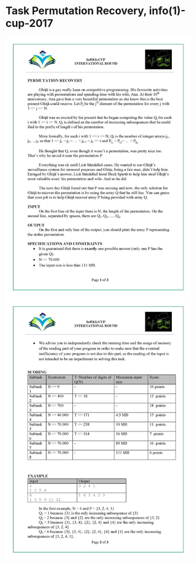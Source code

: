 # Task Permutation Recovery, info(1)-cup-2017
![statement Page 1](https://github.com/BagritsevichStepan/info1-cup/blob/main/Permutation%20Recovery/statement%20in%20jpg/statement%20page%201.jpg?raw=true)
![statement Page 2](https://github.com/BagritsevichStepan/info1-cup/blob/main/Permutation%20Recovery/statement%20in%20jpg/statement%20page%202.jpg?raw=true)
